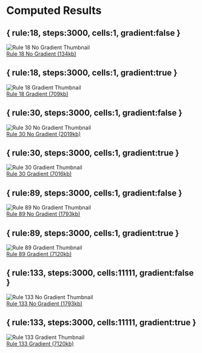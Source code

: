 Computed Results
================

{ rule:18, steps:3000, cells:1, gradient:false }
------
![Rule 18 No Gradient Thumbnail](http://static.iminlikewithyou.com/backend/ec/week0001/cwh/rule18thumb.png)  
[Rule 18 No Gradient (134kb)](http://static.iminlikewithyou.com/backend/ec/week0001/cwh/rule18.png)  

{ rule:18, steps:3000, cells:1, gradient:true }
------
![Rule 18 Gradient Thumbnail](http://static.iminlikewithyou.com/backend/ec/week0001/cwh/rule18gradientthumb.png)  
[Rule 18 Gradient (709kb)](http://static.iminlikewithyou.com/backend/ec/week0001/cwh/rule18gradient.png)  

{ rule:30, steps:3000, cells:1, gradient:false }
------
![Rule 30 No Gradient Thumbnail](http://static.iminlikewithyou.com/backend/ec/week0001/cwh/rule30thumb.png)  
[Rule 30 No Gradient (2019kb)](http://static.iminlikewithyou.com/backend/ec/week0001/cwh/rule30.png)  

{ rule:30, steps:3000, cells:1, gradient:true }
------
![Rule 30 Gradient Thumbnail](http://static.iminlikewithyou.com/backend/ec/week0001/cwh/rule30gradientthumb.png)  
[Rule 30 Gradient (7016kb)](http://static.iminlikewithyou.com/backend/ec/week0001/cwh/rule30gradient.png)  

{ rule:89, steps:3000, cells:1, gradient:false }
------
![Rule 89 No Gradient Thumbnail](http://static.iminlikewithyou.com/backend/ec/week0001/cwh/rule89thumb.png)  
[Rule 89 No Gradient (1793kb)](http://static.iminlikewithyou.com/backend/ec/week0001/cwh/rule89.png)  

{ rule:89, steps:3000, cells:1, gradient:true }
------
![Rule 89 Gradient Thumbnail](http://static.iminlikewithyou.com/backend/ec/week0001/cwh/rule89gradientthumb.png)  
[Rule 89 Gradient (7120kb)](http://static.iminlikewithyou.com/backend/ec/week0001/cwh/rule89gradient.png)  

{ rule:133, steps:3000, cells:11111, gradient:false }
------
![Rule 133 No Gradient Thumbnail](http://static.iminlikewithyou.com/backend/ec/week0001/cwh/rule133thumb.png)  
[Rule 133 No Gradient (1793kb)](http://static.iminlikewithyou.com/backend/ec/week0001/cwh/rule133.png)  

{ rule:133, steps:3000, cells:11111, gradient:true }
------
![Rule 133 Gradient Thumbnail](http://static.iminlikewithyou.com/backend/ec/week0001/cwh/rule133gradientthumb.png)  
[Rule 133 Gradient (7120kb)](http://static.iminlikewithyou.com/backend/ec/week0001/cwh/rule133gradient.png)  